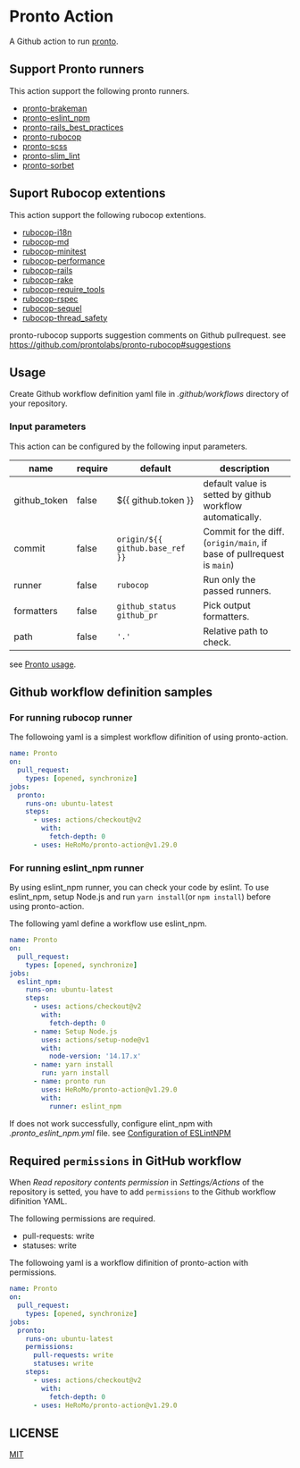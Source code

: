 # Pronto Action

A Github action to run [pronto](https://github.com/prontolabs/pronto).

## Support Pronto runners

This action support the following pronto runners.

- [pronto\-brakeman](https://github.com/prontolabs/pronto-brakeman)
- [pronto\-eslint\_npm](https://github.com/doits/pronto-eslint_npm)
- [pronto\-rails\_best\_practices](https://github.com/prontolabs/pronto-rails_best_practices)
- [pronto\-rubocop](https://github.com/prontolabs/pronto-rubocop)
- [pronto\-scss](https://github.com/prontolabs/pronto-scss)
- [pronto\-slim\_lint](https://github.com/ibrahima/pronto-slim_lint)
- [pronto\-sorbet](https://github.com/teamsimplepay/pronto-sorbet)

## Suport Rubocop extentions

This action support the following rubocop extentions.

- [rubocop\-i18n](https://github.com/puppetlabs/rubocop-i18n)
- [rubocop\-md](https://github.com/rubocop-hq/rubocop-md)
- [rubocop\-minitest](https://github.com/rubocop-hq/rubocop-minitest)
- [rubocop\-performance](https://github.com/rubocop-hq/rubocop-performance)
- [rubocop\-rails](https://github.com/rubocop-hq/rubocop-rails)
- [rubocop\-rake](https://github.com/rubocop-hq/rubocop-rake)
- [rubocop\-require\_tools](https://github.com/milch/rubocop-require_tools)
- [rubocop\-rspec](https://github.com/rubocop-hq/rubocop-rspec)
- [rubocop\-sequel](https://github.com/rubocop-hq/rubocop-sequel)
- [rubocop\-thread\_safety](https://github.com/covermymeds/rubocop-thread_safety)

pronto-rubocop supports suggestion comments on Github pullrequest. 
see https://github.com/prontolabs/pronto-rubocop#suggestions

## Usage

Create Github workflow definition yaml file in *.github/workflows* directory of your repository.

### Input parameters

This action can be configured by the following input parameters.
<!-- textlint-disable spellcheck-tech-word -->
| name | require | default | description |
|---|---|---|---|
| github_token | false | ${{ github.token }} | default value is setted by github workflow automatically. |
| commit | false | `origin/${{ github.base_ref }}` | Commit for the diff.<br>(`origin/main`, if base of pullrequest is `main`) |
| runner | false | `rubocop` | Run only the passed runners. |
| formatters | false | `github_status github_pr` | Pick output formatters. |
| path | false | `'.'` | Relative path to check. |
<!-- textlint-enable spellcheck-tech-word -->
see [Pronto usage](https://github.com/prontolabs/pronto#usage).

## Github workflow definition samples

### For running rubocop runner

The followoing yaml is a simplest workflow difinition of using pronto-action.

```yaml
name: Pronto
on:
  pull_request:
    types: [opened, synchronize]
jobs:
  pronto:
    runs-on: ubuntu-latest
    steps:
      - uses: actions/checkout@v2
        with:
          fetch-depth: 0
      - uses: HeRoMo/pronto-action@v1.29.0
```

### For running eslint_npm runner

By using eslint_npm runner, you can check your code by eslint. 
To use eslint_npm, setup Node.js and run `yarn install`(or `npm install`) before using pronto-action.

The following yaml define a workflow use eslint_npm.

```yaml
name: Pronto
on:
  pull_request:
    types: [opened, synchronize]
jobs:
  eslint_npm:
    runs-on: ubuntu-latest
    steps:
      - uses: actions/checkout@v2
        with:
          fetch-depth: 0
      - name: Setup Node.js
        uses: actions/setup-node@v1
        with:
          node-version: '14.17.x'
      - name: yarn install
        run: yarn install
      - name: pronto run
        uses: HeRoMo/pronto-action@v1.29.0
        with:
          runner: eslint_npm
```

If does not work successfully, configure elint_npm with  *.pronto_eslint_npm.yml* file. see [Configuration of ESLintNPM](https://github.com/doits/pronto-eslint_npm#configuration-of-eslintnpm)

## Required `permissions` in GitHub workflow

When *Read repository contents permission* in *Settings/Actions* of the repository is setted, you have to add `permissions` to the Github workflow difinition YAML.

The following permissions are required.

- pull-requests: write
- statuses: write

The followoing yaml is a workflow difinition of pronto-action with permissions.

```yaml
name: Pronto
on:
  pull_request:
    types: [opened, synchronize]
jobs:
  pronto:
    runs-on: ubuntu-latest
    permissions:
      pull-requests: write
      statuses: write 
    steps:
      - uses: actions/checkout@v2
        with:
          fetch-depth: 0
      - uses: HeRoMo/pronto-action@v1.29.0
```

## LICENSE
[MIT](LICENSE)
